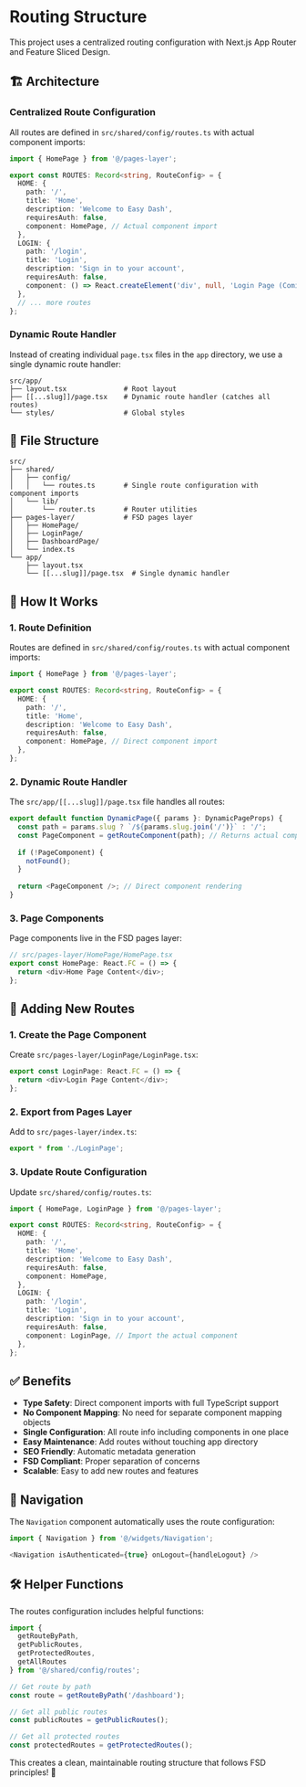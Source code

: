# Routing Structure

This project uses a centralized routing configuration with Next.js App Router and Feature Sliced Design.

## 🏗️ Architecture

### **Centralized Route Configuration**
All routes are defined in `src/shared/config/routes.ts` with actual component imports:

```typescript
import { HomePage } from '@/pages-layer';

export const ROUTES: Record<string, RouteConfig> = {
  HOME: {
    path: '/',
    title: 'Home',
    description: 'Welcome to Easy Dash',
    requiresAuth: false,
    component: HomePage, // Actual component import
  },
  LOGIN: {
    path: '/login',
    title: 'Login',
    description: 'Sign in to your account',
    requiresAuth: false,
    component: () => React.createElement('div', null, 'Login Page (Coming Soon)'),
  },
  // ... more routes
};
```

### **Dynamic Route Handler**
Instead of creating individual `page.tsx` files in the `app` directory, we use a single dynamic route handler:

```
src/app/
├── layout.tsx              # Root layout
├── [[...slug]]/page.tsx    # Dynamic route handler (catches all routes)
└── styles/                 # Global styles
```

## 📁 File Structure

```
src/
├── shared/
│   ├── config/
│   │   └── routes.ts       # Single route configuration with component imports
│   └── lib/
│       └── router.ts       # Router utilities
├── pages-layer/            # FSD pages layer
│   ├── HomePage/
│   ├── LoginPage/
│   ├── DashboardPage/
│   └── index.ts
└── app/
    ├── layout.tsx
    └── [[...slug]]/page.tsx  # Single dynamic handler
```

## 🔧 How It Works

### **1. Route Definition**
Routes are defined in `src/shared/config/routes.ts` with actual component imports:

```typescript
import { HomePage } from '@/pages-layer';

export const ROUTES: Record<string, RouteConfig> = {
  HOME: {
    path: '/',
    title: 'Home',
    description: 'Welcome to Easy Dash',
    requiresAuth: false,
    component: HomePage, // Direct component import
  },
};
```

### **2. Dynamic Route Handler**
The `src/app/[[...slug]]/page.tsx` file handles all routes:

```typescript
export default function DynamicPage({ params }: DynamicPageProps) {
  const path = params.slug ? `/${params.slug.join('/')}` : '/';
  const PageComponent = getRouteComponent(path); // Returns actual component
  
  if (!PageComponent) {
    notFound();
  }
  
  return <PageComponent />; // Direct component rendering
}
```

### **3. Page Components**
Page components live in the FSD pages layer:

```typescript
// src/pages-layer/HomePage/HomePage.tsx
export const HomePage: React.FC = () => {
  return <div>Home Page Content</div>;
};
```

## 🚀 Adding New Routes

### **1. Create the Page Component**
Create `src/pages-layer/LoginPage/LoginPage.tsx`:

```typescript
export const LoginPage: React.FC = () => {
  return <div>Login Page Content</div>;
};
```

### **2. Export from Pages Layer**
Add to `src/pages-layer/index.ts`:

```typescript
export * from './LoginPage';
```

### **3. Update Route Configuration**
Update `src/shared/config/routes.ts`:

```typescript
import { HomePage, LoginPage } from '@/pages-layer';

export const ROUTES: Record<string, RouteConfig> = {
  HOME: {
    path: '/',
    title: 'Home',
    description: 'Welcome to Easy Dash',
    requiresAuth: false,
    component: HomePage,
  },
  LOGIN: {
    path: '/login',
    title: 'Login',
    description: 'Sign in to your account',
    requiresAuth: false,
    component: LoginPage, // Import the actual component
  },
};
```

## ✅ Benefits

- **Type Safety**: Direct component imports with full TypeScript support
- **No Component Mapping**: No need for separate component mapping objects
- **Single Configuration**: All route info including components in one place
- **Easy Maintenance**: Add routes without touching app directory
- **SEO Friendly**: Automatic metadata generation
- **FSD Compliant**: Proper separation of concerns
- **Scalable**: Easy to add new routes and features

## 🔗 Navigation

The `Navigation` component automatically uses the route configuration:

```typescript
import { Navigation } from '@/widgets/Navigation';

<Navigation isAuthenticated={true} onLogout={handleLogout} />
```

## 🛠️ Helper Functions

The routes configuration includes helpful functions:

```typescript
import { 
  getRouteByPath, 
  getPublicRoutes, 
  getProtectedRoutes,
  getAllRoutes 
} from '@/shared/config/routes';

// Get route by path
const route = getRouteByPath('/dashboard');

// Get all public routes
const publicRoutes = getPublicRoutes();

// Get all protected routes
const protectedRoutes = getProtectedRoutes();
```

This creates a clean, maintainable routing structure that follows FSD principles! 🎉
